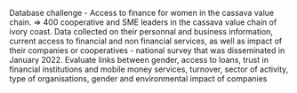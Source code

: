 Database challenge - Access to finance for women in the cassava value chain. => 400 cooperative and SME leaders in the cassava value chain of ivory coast. Data collected on their personnal and business information, current access to financial and non financial services, as well as impact of their companies or cooperatives - national survey that was disseminated in January 2022. Evaluate links between gender, access to loans, trust in financial institutions and mobile money services, turnover, sector of activity, type of organisations, gender and environmental impact of companies
